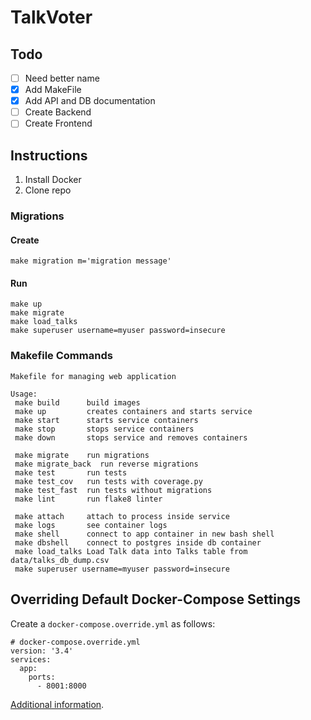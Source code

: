 # TalkVoter

## Todo

- [ ] Need better name
- [x] Add MakeFile
- [x] Add API and DB documentation
- [ ] Create Backend
- [ ] Create Frontend

## Instructions

1. Install Docker
1. Clone repo

### Migrations

#### Create

```console
make migration m='migration message'
```

#### Run

```console
make up
make migrate
make load_talks
make superuser username=myuser password=insecure
```

### Makefile Commands

```text
Makefile for managing web application

Usage:
 make build      build images
 make up         creates containers and starts service
 make start      starts service containers
 make stop       stops service containers
 make down       stops service and removes containers

 make migrate    run migrations
 make migrate_back  run reverse migrations
 make test       run tests
 make test_cov   run tests with coverage.py
 make test_fast  run tests without migrations
 make lint       run flake8 linter

 make attach     attach to process inside service
 make logs       see container logs
 make shell      connect to app container in new bash shell
 make dbshell    connect to postgres inside db container
 make load_talks Load Talk data into Talks table from data/talks_db_dump.csv
 make superuser username=myuser password=insecure
```

## Overriding Default Docker-Compose Settings

Create a `docker-compose.override.yml` as follows:

```text
# docker-compose.override.yml
version: '3.4'
services:
  app:
    ports:
      - 8001:8000
```

[Additional information](https://docs.docker.com/compose/extends/).
